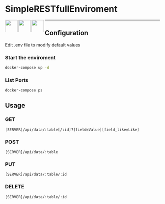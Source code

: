 # SimpleRESTfullEnviroment
<img align="left" width="auto" height="40" src="https://cdn.iconscout.com/icon/free/png-256/docker-226091.png">
<img align="left" width="auto" height="40" src="https://upload.wikimedia.org/wikipedia/commons/thumb/3/31/Webysther_20160423_-_Elephpant.svg/1200px-Webysther_20160423_-_Elephpant.svg.png">
<img align="left" width="auto" height="40" src="https://dzone.com/storage/temp/11479913-mariadb.png">

<hr>

## Configuration
Edit .env file to modify default values

### Start the enviroment
```bash
docker-compose up -d
```
### List Ports
```bash
docker-compose ps
```

## Usage
### GET
```
[SERVER]/api/data/:table[/:id]?[field=Value][field_like=Like]
```

### POST
```
[SERVER]/api/data/:table
```

### PUT
```
[SERVER]/api/data/:table/:id
```

### DELETE
```
[SERVER]/api/data/:table/:id
```

